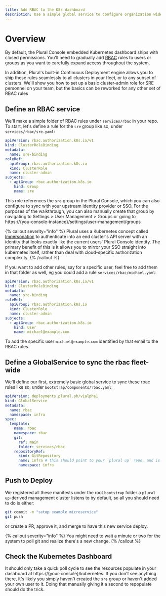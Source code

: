 ```yaml
---
title: Add RBAC to the K8s dashboard
description: Use a simple global service to configure organization wide Kubernetes RBAC for end users
---
```


# Overview

By default, the Plural Console embedded Kubernetes dashboard ships with closed permissions.  You'll need to gradually add [RBAC](https://kubernetes.io/docs/reference/access-authn-authz/rbac/) rules to users or groups as you want to carefully expand access throughout the system.

In addition, Plural's built-in Continuous Deployment engine allows you to ship these rules seamlessly to all clusters in your fleet, or to any subset of clusters.  We'll show you how to set up a basic cluster-admin role for SRE personnel on your team, but the basics can be reworked for any other set of RBAC rules

## Define an RBAC service

We'll make a simple folder of RBAC rules under `services/rbac` in your repo.  To start, let's define a rule for the `sre` group like so, under `services/rbac/sre.yaml`:

```yaml
apiVersion: rbac.authorization.k8s.io/v1
kind: ClusterRoleBinding
metadata:
  name: sre-binding
roleRef:
  apiGroup: rbac.authorization.k8s.io
  kind: ClusterRole
  name: cluster-admin
subjects:
  - apiGroup: rbac.authorization.k8s.io
    kind: Group
    name: sre
```

This role references the `sre` group in the Plural Console, which you can also configure to sync with your upstream identity provider or SSO.  For the purposes of the walkthrough, you can also manually create that group by navigating to Settings > User Management > Groups or going to https://{you-console-instance}/settings/user-management/groups

{% callout severity="info" %}
Plural uses a Kubernetes concept called [Impersonation](https://kubernetes.io/docs/reference/access-authn-authz/authentication/#user-impersonation) to authenticate into an end cluster's API server with an identity that looks exactly like the current users' Plural Console identity.  The primary benefit of this is it allows you to mirror your SSO straight into kubernetes itself, rather than deal with cloud-specific authorization complexity.
{% /callout %}

If you want to add other rules, say for a specific user, feel free to add them in that folder as well, eg you could add a rule `services/rbac/michael.yaml`:

```yaml
apiVersion: rbac.authorization.k8s.io/v1
kind: ClusterRoleBinding
metadata:
  name: sre-binding
roleRef:
  apiGroup: rbac.authorization.k8s.io
  kind: ClusterRole
  name: cluster-admin
subjects:
  - apiGroup: rbac.authorization.k8s.io
    kind: User
    name: michael@example.com
```

To add the specific user `michael@example.com` identified by that email to the RBAC rules.

## Define a GlobalService to sync the rbac fleet-wide

We'll define our first, extremely basic global service to sync these rbac rules like so, under `bootstrap/components/rbac.yaml`:

```yaml
apiVersion: deployments.plural.sh/v1alpha1
kind: GlobalService
metadata:
  name: rbac
  namespace: infra
spec:
  template:
    name: rbac
    namespace: rbac
    git:
      ref: main
      folder: services/rbac
    repositoryRef:
      kind: GitRepository
      name: infra # this should point to your `plural up` repo, and is referencing a GitRepository CRD at `bootstrap/setup.yaml`
      namespace: infra
```

## Push to Deploy

We registered all these manifests under the root `bootstrap` folder a `plural up`-derived management cluster listens to by default, so all you should need to do is either:

```sh
git commit -m "setup example microservice"
git push
```

or create a PR, approve it, and merge to have this new service deploy.  

{% callout severity="info" %}
You might need to wait a minute or two for the system to poll git and realize there's a new change.
{% /callout %}

## Check the Kubernetes Dashboard

It should only take a quick poll cycle to see the resources populate in your dashboard at https://{your-console}/kubernetes.  If you don't see anything there, it's likely you simply haven't created the `sre` group or haven't added your own user to it.  Doing that manually giving it a second to repopulate should do the trick.